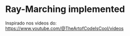 # Ray-Marching implemented

Inspirado nos videos do: https://www.youtube.com/@TheArtofCodeIsCool/videos
